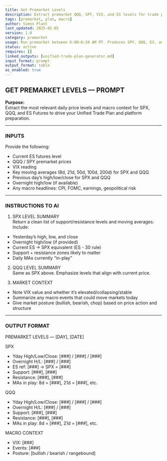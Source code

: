 ```yaml
---
title: Get Premarket Levels  
description: Extract premarket QQQ, SPY, VIX, and ES levels for trade prep and sentiment  
tags: [premarket, plan, macro]  
author: Simon Plant  
last_updated: 2025-05-05  
version: 1.0  
category: premarket  
usage: Run premarket between 6:00–6:20 AM PT. Produces SPY, QQQ, ES, and VIX levels to frame the session. Consumes futures data and macro headlines.
status: active  
requires: []  
linked_outputs: [unified-trade-plan-generator.md]  
input_format: prompt  
output_format: table  
ai_enabled: true  
---
```


## GET PREMARKET LEVELS — PROMPT

**Purpose:**  
Extract the most relevant daily price levels and macro context for SPX, QQQ, and ES Futures to drive your Unified Trade Plan and platform preparation.

---

### INPUTS  
Provide the following:  
- Current ES futures level  
- QQQ / SPY premarket prices  
- VIX reading  
- Key moving averages (8d, 21d, 50d, 100d, 200d) for SPX and QQQ  
- Previous day’s high/low/close for SPX and QQQ  
- Overnight high/low (if available)  
- Any macro headlines: CPI, FOMC, earnings, geopolitical risk  

---

### INSTRUCTIONS TO AI

1. SPX LEVEL SUMMARY  
Return a clean list of support/resistance levels and moving averages. Include:  
- Yesterday’s high, low, and close  
- Overnight high/low (if provided)  
- Current ES → SPX equivalent (ES - 30 rule)  
- Support + resistance zones likely to matter  
- Daily MAs currently “in-play”  

2. QQQ LEVEL SUMMARY  
Same as SPX above. Emphasize levels that align with current price.  

3. MARKET CONTEXT  
- Note VIX value and whether it’s elevated/collapsing/stable  
- Summarize any macro events that could move markets today  
- Give market posture (bullish, bearish, chop) based on price action and structure  

---

### OUTPUT FORMAT

PREMARKET LEVELS — [DAY], [DATE]

SPX  
- Yday High/Low/Close: [###] / [###] / [###]  
- Overnight H/L: [###] / [###]  
- ES ref: [###] → SPX = [###]  
- Support: [###], [###]  
- Resistance: [###], [###]  
- MAs in play: 8d = [###], 21d = [###], etc.

QQQ  
- Yday High/Low/Close: [###] / [###] / [###]  
- Overnight H/L: [###] / [###]  
- Support: [###], [###]  
- Resistance: [###], [###]  
- MAs in play: 8d = [###], 21d = [###], etc.

MACRO CONTEXT  
- VIX: [###]  
- Events: [###]  
- Posture: [bullish / bearish / rangebound]